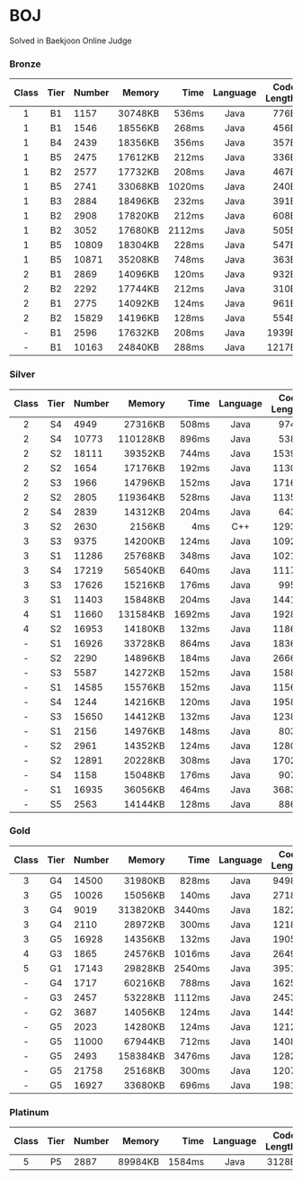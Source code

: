 # BOJ
Solved in Baekjoon Online Judge

### Bronze
|Class|Tier|Number|Memory|Time|Language|Code Length|
|:---:|:---:|:-----|-----:|---:|:------:|----------:|
|1|B1|1157|30748KB|536ms|Java|776B|
|1|B1|1546|18556KB|268ms|Java|456B|
|1|B4|2439|18356KB|356ms|Java|357B|
|1|B5|2475|17612KB|212ms|Java|336B|
|1|B2|2577|17732KB|208ms|Java|467B|
|1|B5|2741|33068KB|1020ms|Java|240B|
|1|B3|2884|18496KB|232ms|Java|391B|
|1|B2|2908|17820KB|212ms|Java|608B|
|1|B2|3052|17680KB|2112ms|Java|505B|
|1|B5|10809|18304KB|228ms|Java|547B|
|1|B5|10871|35208KB|748ms|Java|363B|
|2|B1|2869|14096KB|120ms|Java|932B|
|2|B2|2292|17744KB|212ms|Java|310B|
|2|B1|2775|14092KB|124ms|Java|961B|
|2|B2|15829|14196KB|128ms|Java|554B|
|-|B1|2596|17632KB|208ms|Java|1939B|
|-|B1|10163|24840KB|288ms|Java|1217B|

### Silver
|Class|Tier|Number|Memory|Time|Language|Code Length|
|:---:|:---:|:-----|-----:|---:|:------:|----------:|
|2|S4|4949|27316KB|508ms|Java|974B|
|2|S4|10773|110128KB|896ms|Java|538B|
|2|S2|18111|39352KB|744ms|Java|1539B|
|2|S2|1654|17176KB|192ms|Java|1130B|
|2|S3|1966|14796KB|152ms|Java|1716B|
|2|S2|2805|119364KB|528ms|Java|1135B|
|2|S4|2839|14312KB|204ms|Java|643B|
|3|S2|2630|2156KB|4ms|C++|1293B|
|3|S3|9375|14200KB|124ms|Java|1092B|
|3|S1|11286|25768KB|348ms|Java|1021B|
|3|S4|17219|56540KB|640ms|Java|1117B|
|3|S3|17626|15216KB|176ms|Java|995B|
|3|S1|11403|15848KB|204ms|Java|1441B|
|4|S1|11660|131584KB|1692ms|Java|1928B|
|4|S2|16953|14180KB|132ms|Java|1186B|
|-|S1|16926|33728KB|864ms|Java|1836B|
|-|S2|2290|14896KB|184ms|Java|2666B|
|-|S3|5587|14272KB|152ms|Java|1588B|
|-|S1|14585|15576KB|152ms|Java|1156B|
|-|S4|1244|14216KB|120ms|Java|1958B|
|-|S3|15650|14412KB|132ms|Java|1238B|
|-|S1|2156|14976KB|148ms|Java|803B|
|-|S2|2961|14352KB|124ms|Java|1280B|
|-|S2|12891|20228KB|308ms|Java|1702B|
|-|S4|1158|15048KB|176ms|Java|907B|
|-|S1|16935|36056KB|464ms|Java|3683B|
|-|S5|2563|14144KB|128ms|Java|886B|

### Gold
|Class|Tier|Number|Memory|Time|Language|Code Length|
|:---:|:---:|:-----|-----:|---:|:------:|----------:|
|3|G4|14500|31980KB|828ms|Java|9498B|
|3|G5|10026|15056KB|140ms|Java|2718B|
|3|G4|9019|313820KB|3440ms|Java|1822B|
|3|G4|2110|28972KB|300ms|Java|1218B|
|3|G5|16928|14356KB|132ms|Java|1905B|
|4|G3|1865|24576KB|1016ms|Java|2649B|
|5|G1|17143|29828KB|2540ms|Java|3951B|
|-|G4|1717|60216KB|788ms|Java|1625B|
|-|G3|2457|53228KB|1112ms|Java|2453B|
|-|G2|3687|14056KB|124ms|Java|1445B|
|-|G5|2023|14280KB|124ms|Java|1212B|
|-|G5|11000|67944KB|712ms|Java|1408B|
|-|G5|2493|158384KB|3476ms|Java|1282B|
|-|G5|21758|25168KB|300ms|Java|1207B|
|-|G5|16927|33680KB|696ms|Java|1981B|

### Platinum
|Class|Tier|Number|Memory|Time|Language|Code Length|
|:---:|:---:|:-----|-----:|---:|:------:|----------:|
|5|P5|2887|89984KB|1584ms|Java|3128B|
